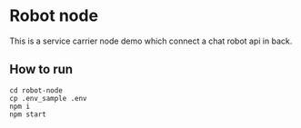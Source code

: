 # Robot node

This is a service carrier node demo which connect a chat robot api in back.

## How to run
```
cd robot-node
cp .env_sample .env
npm i
npm start
```